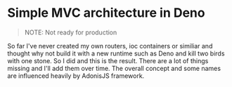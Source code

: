 # Simple MVC architecture in Deno

> NOTE: Not ready for production

So far I've never created my own routers, ioc containers or similiar and thought why not build it with a new runtime such as Deno and kill two birds with one stone. So I did and this is the result. There are a lot of things missing and I'll add them over time. The overall concept and some names are influenced heavily by AdonisJS framework.